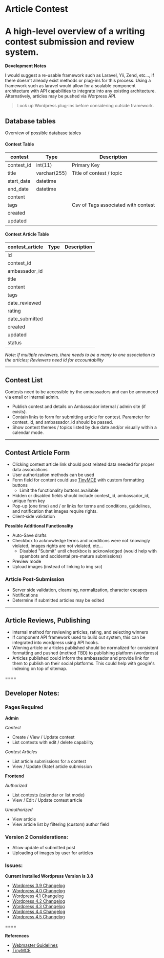 # Article Contest

A high-level overview of a writing contest submission and review system.
====

**Development Notes**

I would suggest a re-usable framework such as Laravel, Yii, Zend, etc..., if there doesn't already exist methods or plug-ins for this process.  Using a framework such as laravel would allow for a scalable component architecture with API capabilities to integrate into any existing architecture.  Alternatively, articles may be pushed via Worpress API.

> Look up Wordpress plug-ins before considering outside framework.

## Database tables

Overview of possible database tables

#### Contest Table

| contest | Type | Description |
|  ---- | ---- | ---- |
| contest_id | int(11) | Primary Key |
| title | varchar(255) | Title of contest / topic |
| start_date | datetime | |
| end_date | datetime |  |
| content |  | |
| tags | | Csv of Tags associated with contest |
| created  | | |
| updated | | |

#### Contest Article Table

| contest_article | Type | Description |
|  ---- | ---- | ---- |
| id | | |
| contest_id | | |
| ambassador_id  | | |
| title  | | |
| content  | | |
| tags  | | |
| date_reviewed  | | |
| rating | | |
| date_submitted | | |
| created | | |
| updated | | |
| status | | |


_Note: If multiple reviewers, there needs to be a many to one association to the articles; Reviewers need id for accountability_

----

## Contest List

Contests need to be accessible by the ambassadors and can be announced via email or internal admin.

 - Publish contest and details on Ambassador internal / admin site (if exists).
 - Contain links to form for submitting article for contest. Parameter for contest_id, and ambassador_id should be passed.
 - Show contest themes / topics listed by due date and/or visually within a calendar mode.

----

## Contest Article Form



- Clicking contest article link should post related data needed for proper data associations
- User authorization methods can be used
- Form field for content could use [TinyMCE](https://www.tinymce.com/) with custom formatting buttons 
  - Limit the functionality buttons available
- Hidden or disabled fields should include contest_id, ambassador_id, unique form key
- Pop-up (one time) and / or links for terms and conditions, guidelines, and notification that images require rights.
- Client-side validation

**Possible Additional Functionality**

- Auto-Save drafts
- Checkbox to acknowledge terms and conditions were not knowingly violated, images rights are not violated, etc...
  - Disabled "Submit" until checkbox is acknowledged (would help with spambots and accidental pre-mature submissions)
- Preview mode
- Upload images (instead of linking to img src)

### Article Post-Submission

- Server side validation, cleansing, normalization, character escapes
- Notifications
- Determine if submitted articles may be edited

---- 

## Article Reviews, Publishing

- Internal method for reviewing articles, rating, and selecting winners
- If component API framework used to build out system, this can be integrated into wordpress using API hooks.
- Winning article or articles published should be normalized for consistent formatting and pushed (method TBD) to publishing platform (wordpress)
- Articles published could inform the ambassador and provide link for them to publish on their social platforms.  This could help with google's indexing on top of sitemap.

====

## Developer Notes:

### Pages Required

**Admin**

_Contest_

- Create / View / Update contest
- List contests with edit / delete capability

_Contest Articles_

- List article submissions for a contest
- View / Update (Rate) article submission

**Frontend**

_Authorized_

- List contests (calendar or list mode)
- View / Edit / Update contest article

_Unauthorized_

- View article
- View article list by filtering (custom) author field


### Version 2 Considerations:

- Allow update of submitted post
- Uploading of images by user for articles

### Issues:

**Current Installed Wordpress Version is 3.8**

- [Wordpress 3.9 Changelog](https://codex.wordpress.org/Version_3.9)
- [Wordpress 4.0 Changelog](https://codex.wordpress.org/Version_4.0)
- [Wordpress 4.1 Changelog](https://codex.wordpress.org/Version_4.1)
- [Wordpress 4.2 Changelog](https://codex.wordpress.org/Version_4.2)
- [Wordpress 4.3 Changelog](https://codex.wordpress.org/Version_4.3)
- [Wordpress 4.4 Changelog](https://codex.wordpress.org/Version_4.4)
- [Wordpress 4.5 Changelog](https://codex.wordpress.org/Version_4.5)




====

**References**

- [Webmaster Guidelines](https://support.google.com/webmasters/answer/35769?hl=en&ref_topic=6002025)
- [TinyMCE](https://www.tinymce.com/)

